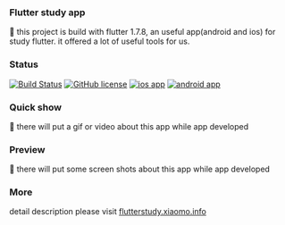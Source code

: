 
### Flutter study app  
:rocket: this project is build with flutter 1.7.8, an useful app(android and ios) for study flutter. it offered a lot of useful tools for us.

### Status
[![Build Status](https://travis-ci.com/houko/flutter-study-app.svg?branch=master)](https://travis-ci.com/houko/flutter-study-app)
[![GitHub license](https://img.shields.io/badge/license-BSD--2--Clause-blue)](https://github.com/houko/flutter-study-app/blob/master/LICENSE)
[![ios app](https://img.shields.io/badge/ios-app-brightgreen)](https://houko.github.io/flutter-study-app/)
[![android app](https://img.shields.io/badge/android-app-green)](https://houko.github.io/flutter-study-app/)  

### Quick show
:rocket:
there will put a gif or video about this app while app developed



### Preview
:rocket:
there will put some screen shots about this app while app developed


### More
detail description please visit [flutterstudy.xiaomo.info](https://flutterstudy.xiaomo.info)